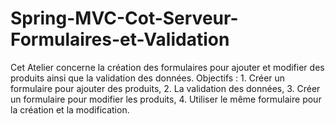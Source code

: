 # Spring-MVC-Cot-Serveur-Formulaires-et-Validation
Cet Atelier concerne la création des formulaires pour ajouter et modifier des produits ainsi que la validation des données. Objectifs : 1. Créer un formulaire pour ajouter des produits, 2. La validation des données, 3. Créer un formulaire pour modifier les produits, 4. Utiliser le même formulaire pour la création et la modification.
